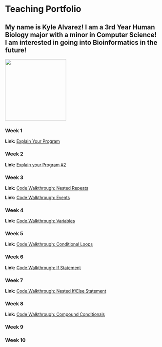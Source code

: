 # Teaching Portfolio

## My name is Kyle Alvarez!   I am a 3rd Year Human Biology major with a minor in Computer Science! I am interested in going into Bioinformatics in the future! 
<img src="https://user-images.githubusercontent.com/97643301/161469498-8eae7ac7-917f-41ec-8d76-1d2b886313de.jpeg" width="200" height="200">


### Week 1
**Link:** [Explain Your Program](https://youtu.be/Z8-huzscx6I)

### Week 2
**Link:** [Explain your Program #2](https://youtu.be/zfxEiGCPDF0)

### Week 3
**Link:** [Code Walkthrough: Nested Repeats](https://youtu.be/vYsoFB_mfGU)

**Link:** [Code Walkthrough: Events](https://youtu.be/Uy6nJ-A-sAA)

### Week 4
**Link:** [Code Walkthrough: Variables](https://youtu.be/sgZrk_0ah98)

### Week 5
**Link:** [Code Walkthrough: Conditional Loops]()
### Week 6
**Link:** [Code Walkthrough: If Statement]()

### Week 7
**Link:** [Code Walkthrough: Nested If/Else Statement]()
### Week 8
**Link:** [Code Walkthrough: Compound Conditionals](https://youtu.be/klCwu63KXos)
### Week 9

### Week 10
